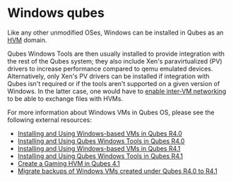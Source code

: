 Windows qubes
=============

Like any other unmodified OSes, Windows can be installed in Qubes as an [HVM](https://www.qubes-os.org/doc/standalone-and-hvm/) domain.

Qubes Windows Tools are then usually installed to provide integration with the rest of the Qubes system; they also include Xen's paravirtualized (PV) drivers to increase performance compared to qemu emulated devices. Alternatively, only Xen's PV drivers can be installed if integration with Qubes isn't required or if the tools aren't supported on a given version of Windows. In the latter case, one would have to [enable inter-VM networking](/doc/firewall/#enabling-networking-between-two-qubes) to be able to exchange files with HVMs.

For more information about Windows VMs in Qubes OS, please see the following external resources:

* [Installing and Using Windows-based VMs in Qubes R4.0](/doc/templates/windows/windows-vm.md)
* [Installing and Using Qubes Windows Tools in Qubes R4.0](/doc/templates/windows/windows-tools.md)
* [Installing and Using Windows-based VMs in Qubes R4.1](/doc/templates/windows/windows-vm41.md)
* [Installing and Using Qubes Windows Tools in Qubes R4.1](/doc/templates/windows/windows-tools41.md)
* [Create a Gaming HVM in Qubes 4.1](https://github.com/Qubes-Community/Contents/blob/master/docs/customization/windows-gaming-hvm.md)
* [Migrate backups of Windows VMs created under Qubes R4.0 to R4.1](/doc/templates/windows/windows-migrate41.md)
